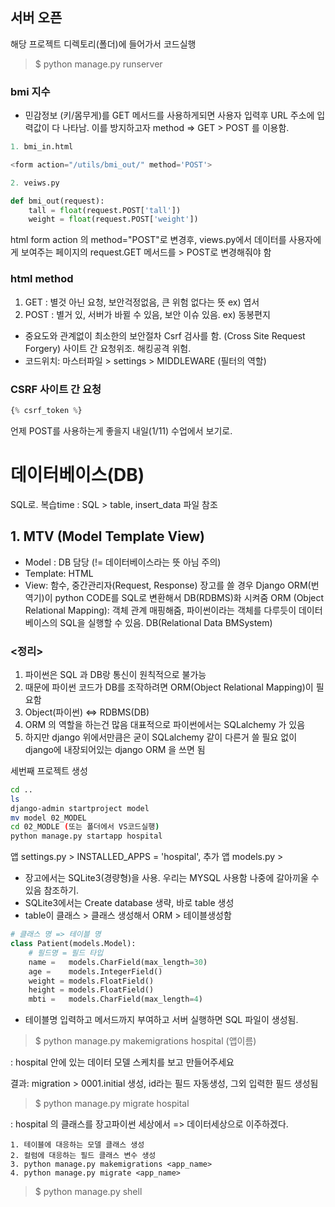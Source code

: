 
## 서버 오픈
해당 프로젝트 디렉토리(폴더)에 들어가서 코드실행

>$ python manage.py runserver

### bmi 지수
- 민감정보 (키/몸무게)를 GET 메서드를 사용하게되면 사용자 입력후 URL 주소에 입력값이 다 나타남. 이를 방지하고자 method => GET > POST 를 이용함.
```python
1. bmi_in.html

<form action="/utils/bmi_out/" method='POST'>

2. veiws.py

def bmi_out(request):
    tall = float(request.POST['tall'])
    weight = float(request.POST['weight'])

```
html form action 의 method="POST"로 변경후, views.py에서 데이터를 사용자에게 보여주는 페이지의 request.GET 메서드를 > POST로 변경해줘야 함

 ### html method
1. GET : 별것 아닌 요청, 보안걱정없음, 큰 위험 없다는 뜻 
   ex) 엽서
2. POST : 별거 있, 서버가 바뀔 수 있음, 보안 이슈 있음. 
   ex) 동봉편지
 - 중요도와 관계없이 최소한의 보안절차 Csrf 검사를 함. (Cross Site Request Forgery) 사이트 간 요청위조. 해킹공격 위험.
 - 코드위치: 마스터파일 > settings > MIDDLEWARE (필터의 역할)

### CSRF 사이트 간 요청
```python
{% csrf_token %} 
```
언제 POST를 사용하는게 좋을지 내일(1/11) 수업에서 보기로.

# 데이터베이스(DB)
SQL로. 복습time : SQL > table, insert_data 파일 참조

## 1. MTV (Model Template View)
- Model : DB 담당 (!= 데이터베이스라는 뜻 아님 주의)
- Template: HTML 
- View: 함수, 중간관리자(Request, Response)
장고를 쓸 경우 Django ORM(번역기)이 python CODE를 SQL로 변환해서 DB(RDBMS)화 시켜줌
ORM (Object Relational Mapping): 객체 관계 매핑해줌, 파이썬이라는 객체를 다루듯이 데이터베이스의 SQL을 실행할 수 있음.
DB(Relational Data BMSystem)
### <정리>
1. 파이썬은 SQL 과 DB랑 통신이 원칙적으로 불가능
2. 때문에 파이썬 코드가 DB를 조작하려면 ORM(Object Relational Mapping)이 필요함
3. Object(파이썬) <=> RDBMS(DB)
4. ORM 의 역할을 하는건 많음 대표적으로 파이썬에서는 SQLalchemy 가 있음
5. 하지만 django 위에서만큼은 굳이 SQLalchemy 같이 다른거 쓸 필요 없이 django에 내장되어있는 django ORM 을 쓰면 됨

세번째 프로젝트 생성
```bash
cd ..
ls
django-admin startproject model
mv model 02_MODEL
cd 02_MODLE (또는 폴더에서 VS코드실행)
python manage.py startapp hospital

```
앱 settings.py > INSTALLED_APPS  = 'hospital', 추가
앱 models.py > 
- 장고에서는 SQLite3(경량형)을 사용. 우리는 MYSQL 사용함 나중에 갈아끼울 수 있음 참조하기. 
- SQLite3에서는 Create database 생략, 바로 table 생성
- table이 클래스 > 클래스 생성해서 ORM > 테이블생성함
```python
# 클래스 명 => 테이블 명
class Patient(models.Model):
    # 필드명 = 필드 타입
    name =   models.CharField(max_length=30)
    age =    models.IntegerField()
    weight = models.FloatField()
    height = models.FloatField()
    mbti =   models.CharField(max_length=4)
```
- 테이블명 입력하고 메서드까지 부여하고 서버 실행하면 SQL 파일이 생성됨.

> $ python manage.py makemigrations hospital (앱이름)
 
 : hospital 안에 있는 데이터 모델 스케치를 보고 만들어주세요
 
 결과: migration > 0001.initial 생성, id라는 필드 자동생성, 그외 입력한 필드 생성됨

> $ python manage.py migrate hospital
> 
: hospital 의 클래스를 장고파이썬 세상에서 => 데이터세상으로 이주하겠다.

```
1. 테이블에 대응하는 모델 클래스 생성
2. 컬럼에 대응하는 필드 클래스 변수 생성
3. python manage.py makemigrations <app_name>
4. python manage.py migrate <app_name>
```
> $ python manage.py shell